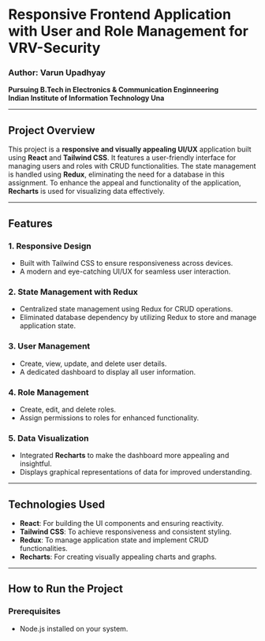 # Responsive Frontend Application with User and Role Management for VRV-Security

### Author: Varun Upadhyay  
**Pursuing B.Tech in Electronics & Communication Enginneering**  
**Indian Institute of Information Technology Una**  

---

## Project Overview

This project is a **responsive and visually appealing UI/UX** application built using **React** and **Tailwind CSS**. It features a user-friendly interface for managing users and roles with CRUD functionalities. The state management is handled using **Redux**, eliminating the need for a database in this assignment. To enhance the appeal and functionality of the application, **Recharts** is used for visualizing data effectively.

---

## Features

### 1. **Responsive Design**
- Built with Tailwind CSS to ensure responsiveness across devices.
- A modern and eye-catching UI/UX for seamless user interaction.

### 2. **State Management with Redux**
- Centralized state management using Redux for CRUD operations.
- Eliminated database dependency by utilizing Redux to store and manage application state.

### 3. **User Management**
- Create, view, update, and delete user details.
- A dedicated dashboard to display all user information.

### 4. **Role Management**
- Create, edit, and delete roles.
- Assign permissions to roles for enhanced functionality.

### 5. **Data Visualization**
- Integrated **Recharts** to make the dashboard more appealing and insightful.
- Displays graphical representations of data for improved understanding.

---

## Technologies Used

- **React**: For building the UI components and ensuring reactivity.
- **Tailwind CSS**: To achieve responsiveness and consistent styling.
- **Redux**: To manage application state and implement CRUD functionalities.
- **Recharts**: For creating visually appealing charts and graphs.

---

## How to Run the Project

### Prerequisites
- Node.js installed on your system.


